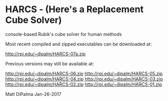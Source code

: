 # HARCS - (Here's a Replacement Cube Solver)

console-based Rubik's cube solver for human methods

Most recent compiled and zipped executables can be downloaded at:

http://rpi.edu/~dipalm/HARCS-07a.zip


Previous versions may still be available at:

http://rpi.edu/~dipalm/HARCS-06.zip
http://rpi.edu/~dipalm/HARCS-05.zip
http://rpi.edu/~dipalm/HARCS-04.zip
http://rpi.edu/~dipalm/HARCS-03.zip
http://rpi.edu/~dipalm/HARCS-02.zip
http://rpi.edu/~dipalm/HARCS-01.zip


Matt DiPalma Jan-26-2017